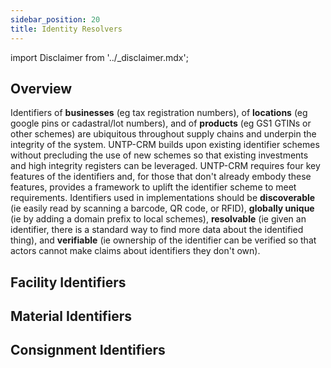 ```yaml
---
sidebar_position: 20
title: Identity Resolvers
---
```


import Disclaimer from '../\_disclaimer.mdx';

<Disclaimer />

## Overview

Identifiers of **businesses** (eg tax registration numbers), of **locations** (eg google pins or cadastral/lot numbers), and of **products** (eg GS1 GTINs or other schemes) are ubiquitous throughout supply chains and underpin the integrity of the system. UNTP-CRM builds upon existing identifier schemes without precluding the use of new schemes so that existing investments and high integrity registers can be leveraged. UNTP-CRM requires four key features of the identifiers and, for those that don't already embody these features, provides a framework to uplift the identifier scheme to meet requirements. Identifiers used in implementations should be **discoverable** (ie easily read by scanning a barcode, QR code, or RFID), **globally unique** (ie by adding a domain prefix to local schemes), **resolvable** (ie given an identifier, there is a standard way to find more data about the identified thing), and **verifiable** (ie ownership of the identifier can be verified so that actors cannot make claims about identifiers they don't own). 

## Facility Identifiers

## Material Identifiers

## Consignment Identifiers


